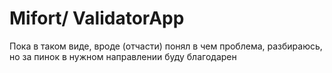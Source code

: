 # Mifort/ ValidatorApp

Пока в таком виде, вроде (отчасти) понял в чем проблема, разбираюсь, но за пинок в нужном направлении буду благодарен
